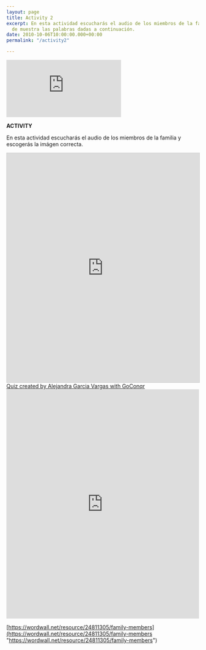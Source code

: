 ```yaml
---
layout: page
title: Activity 2
excerpt: En esta actividad escucharás el audio de los miembros de la familia y escribirás
  de muestra las palabras dadas a continuación.
date: 2010-10-06T10:00:00.000+00:00
permalink: "/activity2"

---
```

<div class="video"><iframe class="video-frame" src="https://www.youtube.com/embed/d_WQEw13TCo" title="YouTube video player" frameborder="0" allow="accelerometer; autoplay; clipboard-write; encrypted-media; gyroscope; picture-in-picture" allowfullscreen></iframe></div>

**ACTIVITY**

En esta actividad escucharás el audio de los miembros de la familia y escogerás la imágen correcta.

<iframe width='100%'  height='600px'  scrolling='yes'  src='https:&#x2F;&#x2F;www.goconqr.com&#x2F;en&#x2F;p&#x2F;34416669-Untitled-quizzes?frame=true'  style='border: 1px solid #ccc'  allowfullscreen  webkitallowfullscreen  mozallowfullscreen  oallowfullscreen  msallowfullscreen></iframe><a href='https:&#x2F;&#x2F;www.goconqr.com&#x2F;en&#x2F;quiz-maker'>Quiz created by Alejandra Garcia Vargas with GoConqr</a>

<iframe src="https://wordwall.net/embed/643da95a4aad412aa8ba05886482a598?themeId=2&templateId=25" width="100%" height="600px" frameborder="0" allowfullscreen></iframe>

[https://wordwall.net/resource/24811305/family-members](https://wordwall.net/resource/24811305/family-members "https://wordwall.net/resource/24811305/family-members")